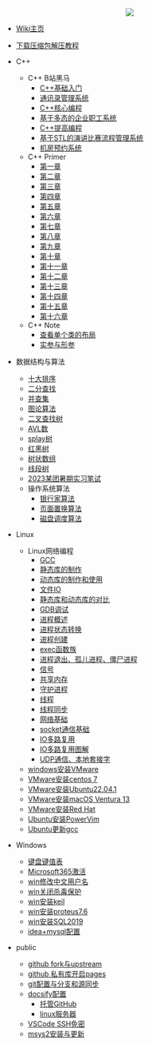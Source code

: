 <div align="center">
<a href="https://xhcheats.cn/#/">
<img src=xh1.jpg />
</div>

* [Wiki主页](README.md)

* [下载压缩包解压教程](qita/jieya.md)

* C++
  * C++ B站黑马
    * [C++基础入门](CPP/一/C++基础入门.md)
    * [通讯录管理系统](CPP/二/通讯录管理系统.md)
    * [C++核心编程](CPP/三/C++核心编程.md)
    * [基于多态的企业职工系统](CPP/四/职工管理系统.md)
    * [C++提高编程](CPP/五/C++提高编程.md)
    * [基于STL的演讲比赛流程管理系统](CPP/六/演讲比赛.md)
    * [机房预约系统](CPP/七/机房预约系统.md)
  * C++ Primer 
    * [第一章](CPP/Primer/第1章.md)
    * [第二章](CPP/Primer/第2章.md)
    * [第三章](CPP/Primer/第3章.md)
    * [第四章](CPP/Primer/第4章.md)
    * [第五章](CPP/Primer/第5章.md)
    * [第六章](CPP/Primer/第6章.md)
    * [第七章](CPP/Primer/第7章.md)
    * [第八章](CPP/Primer/第8章.md)
    * [第九章](CPP/Primer/第9章.md)
    * [第十章](CPP/Primer/第10章.md)
    * [第十一章](CPP/Primer/第11章.md)
    * [第十二章](CPP/Primer/第12章.md)
    * [第十三章](CPP/Primer/第13章.md)
    * [第十四章](CPP/Primer/第14章.md)
    * [第十五章](CPP/Primer/第15章.md)
    * [第十六章](CPP/Primer/第16章.md)
  * C++ Note
    * [查看单个类的布局](CPP/随笔/single.md)
    * [实参与形参](CPP/随笔/shican.md)

* 数据结构与算法
  * [十大排序](algorithm/topics/十大排序.md)
  * [二分查找](algorithm/topics/二分查找.md)
  * [并查集](algorithm/topics/并查集.md)
  * [图论算法](algorithm/topics/图论算法.md)
  * [二叉查找树](algorithm/topics/二叉查找树.md)
  * [AVL数](algorithm/topics/AVL树.md)
  * [splay树](algorithm/topics/splay树.md)
  * [红黑树](algorithm/topics/红黑树.md)
  * [树状数组](algorithm/topics/树状数组.md)
  * [线段树](algorithm/topics/线段树.md)
  * [2023某团暑期实习笔试](algorithm/work/meituan2023.md)
  * 操作系统算法
    * [银行家算法](algorithm/banker.md)
    * [页面置换算法](algorithm/pagedisplace.md)
    * [磁盘调度算法](algorithm/Disk_scheduling.md)

* Linux
  * Linux网络编程
    * [GCC](Linuxnetwork/GCC.md)
    * [静态库的制作](Linuxnetwork/静态库的制作.md)
    * [动态库的制作和使用](Linuxnetwork/动态库的制作和使用.md)
    * [文件IO](Linuxnetwork/文件IO.md)
    * [静态库和动态库的对比](Linuxnetwork/静态库和动态库的对比.md)
    * [GDB调试](Linuxnetwork/GDB调试.md)
    * [进程概述](Linuxnetwork/进程概述.md)
    * [进程状态转换](Linuxnetwork/进程状态转换.md)
    * [进程创建](Linuxnetwork/进程创建.md)
    * [exec函数族](Linuxnetwork/exec函数族.md)
    * [进程退出、孤儿进程、僵尸进程](Linuxnetwork/进程退出孤儿僵尸进程.md)
    * [信号](Linuxnetwork/信号.md)
    * [共享内存](Linuxnetwork/共享内存.md)
    * [守护进程](Linuxnetwork/守护进程.md)
    * [线程](Linuxnetwork/线程.md)
    * [线程同步](Linuxnetwork/线程同步.md)
    * [网络基础](Linuxnetwork/网络基础.md)
    * [socket通信基础](Linuxnetwork/socket通信基础.md)
    * [IO多路复用](Linuxnetwork/IO多路复用.md)
    * [IO多路复用图解](Linuxnetwork/IO多路复用图解.md)
    * [UDP通信、本地套接字](Linuxnetwork/UDP通信、本地套接字.md)
  * [windows安装VMware](VMware/VMware.md)
  * [VMware安装centos 7](VMware/centos.md)
  * [VMware安装Ubuntu22.04.1](VMware/Ubuntu.md)
  * [VMware安装macOS Ventura 13](VMware/Ventura13.md)
  * [VMware安装Red Hat](VMware/redhat.md)
  * [Ubuntu安装PowerVim](VMware/PowerVim.md)
  * [Ubuntu更新gcc](VMware/ubuntugcc.md)

* Windows
  * [键盘键值表](qita/jianpankey.md)
  * [Microsoft365激活](qita/office.md)
  * [win修改中文用户名](qita/yonghuming.md)
  * [win关闭杀毒保护](qita/guanshadu.md)
  * [win安装keil](qita/keil.md)
  * [win安装proteus7.6](qita/proteus.md)
  * [win安装SQL2019](qita/sql.md)
  * [idea+mysql配置](qita/idea.md)

* public
  * [github fork与upstream](git/upstream.md)
  * [github 私有库开启pages](git/githubaction.md)
  * [git配置与分支和源同步](git/gitfork.md)
  * [docsify配置](qita/docsify.md)
    * [托管GitHub](qita/docsify1.md)
    * [linux服务器](qita/docsify2.md)
  * [VSCode SSH免密](VMware/vscodessh.md)
  * [msys2安装与更新]()